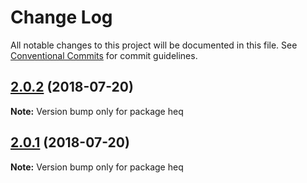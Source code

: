 # Change Log

All notable changes to this project will be documented in this file.
See [Conventional Commits](https://conventionalcommits.org) for commit guidelines.

<a name="2.0.2"></a>
## [2.0.2](https://github.com/tungv/heq/compare/heq@2.0.1...heq@2.0.2) (2018-07-20)




**Note:** Version bump only for package heq

<a name="2.0.1"></a>
## [2.0.1](https://github.com/tungv/heq/compare/heq@2.0.0...heq@2.0.1) (2018-07-20)




**Note:** Version bump only for package heq
